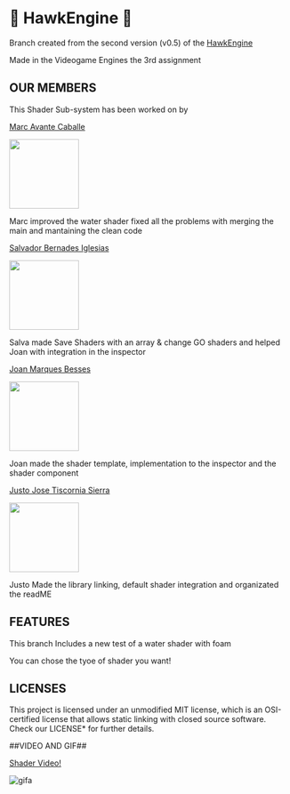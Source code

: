
# 🦅 HawkEngine 🦅 #

Branch created from the second version (v0.5) of the [HawkEngine](https://github.com/CITM-UPC/HawkEngine)

Made in the Videogame Engines the 3rd assignment

## OUR MEMBERS ##

This Shader Sub-system has been worked on by 

[Marc Avante Caballe](https://github.com/MarcoXAvante)

<img src="https://github.com/CITM-UPC-GameEngines-2024-BCN/HawkEngine/blob/Shaders/Marcpfp.jpeg?raw=true"  width="125" height="125">

Marc improved the water shader fixed all the problems with merging the main and mantaining the clean code

[Salvador Bernades Iglesias](https://github.com/SalvaBernades)

<img src="https://github.com/CITM-UPC-GameEngines-2024-BCN/HawkEngine/blob/Shaders/Salvapfp.jpeg?raw=true"  width="125" height="125">

Salva made Save Shaders with an array & change GO shaders and helped Joan with integration in the inspector

[Joan Marques Besses](https://github.com/joanmarquesbesses)

<img src="https://github.com/CITM-UPC-GameEngines-2024-BCN/HawkEngine/blob/Shaders/Joanpfp.jpeg?raw=true"  width="125" height="125">

Joan made the shader template, implementation to the inspector and the shader component

[Justo Jose Tiscornia Sierra](https://github.com/Jusstox)

<img src="https://github.com/CITM-UPC-GameEngines-2024-BCN/HawkEngine/blob/Shaders/Jujopfp.jpeg?raw=true" width="125" height="125">

Justo Made the library linking, default shader integration and organizated the readME 


## FEATURES ##

This branch Includes a new test of a water shader with foam 

You can chose the tyoe of shader you want!

## LICENSES ##

This project is licensed under an unmodified MIT license, which is an OSI-certified license that allows static linking 
with closed source software. Check our LICENSE* for further details.


##VIDEO AND GIF##

[Shader Video!](https://youtu.be/j0p4dMhfLWY)

![gifa](https://github.com/CITM-UPC-GameEngines-2024-BCN/HawkEngine/blob/Shaders/Shader%20gif.gif?raw=true)
